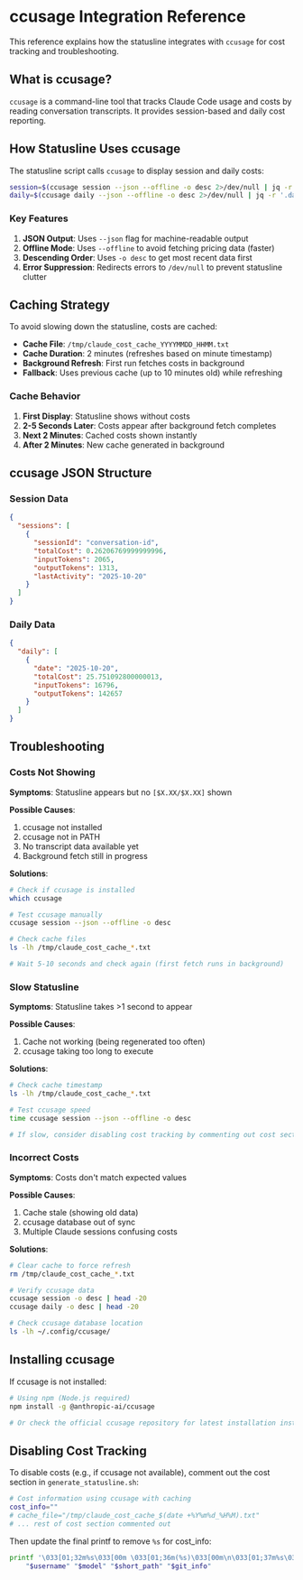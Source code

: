 # ccusage Integration Reference

This reference explains how the statusline integrates with `ccusage` for cost tracking and troubleshooting.

## What is ccusage?

`ccusage` is a command-line tool that tracks Claude Code usage and costs by reading conversation transcripts. It provides session-based and daily cost reporting.

## How Statusline Uses ccusage

The statusline script calls `ccusage` to display session and daily costs:

```bash
session=$(ccusage session --json --offline -o desc 2>/dev/null | jq -r '.sessions[0].totalCost' 2>/dev/null | xargs printf "%.2f")
daily=$(ccusage daily --json --offline -o desc 2>/dev/null | jq -r '.daily[0].totalCost' 2>/dev/null | xargs printf "%.2f")
```

### Key Features

1. **JSON Output**: Uses `--json` flag for machine-readable output
2. **Offline Mode**: Uses `--offline` to avoid fetching pricing data (faster)
3. **Descending Order**: Uses `-o desc` to get most recent data first
4. **Error Suppression**: Redirects errors to `/dev/null` to prevent statusline clutter

## Caching Strategy

To avoid slowing down the statusline, costs are cached:

- **Cache File**: `/tmp/claude_cost_cache_YYYYMMDD_HHMM.txt`
- **Cache Duration**: 2 minutes (refreshes based on minute timestamp)
- **Background Refresh**: First run fetches costs in background
- **Fallback**: Uses previous cache (up to 10 minutes old) while refreshing

### Cache Behavior

1. **First Display**: Statusline shows without costs
2. **2-5 Seconds Later**: Costs appear after background fetch completes
3. **Next 2 Minutes**: Cached costs shown instantly
4. **After 2 Minutes**: New cache generated in background

## ccusage JSON Structure

### Session Data
```json
{
  "sessions": [
    {
      "sessionId": "conversation-id",
      "totalCost": 0.26206769999999996,
      "inputTokens": 2065,
      "outputTokens": 1313,
      "lastActivity": "2025-10-20"
    }
  ]
}
```

### Daily Data
```json
{
  "daily": [
    {
      "date": "2025-10-20",
      "totalCost": 25.751092800000013,
      "inputTokens": 16796,
      "outputTokens": 142657
    }
  ]
}
```

## Troubleshooting

### Costs Not Showing

**Symptoms**: Statusline appears but no `[$X.XX/$X.XX]` shown

**Possible Causes**:
1. ccusage not installed
2. ccusage not in PATH
3. No transcript data available yet
4. Background fetch still in progress

**Solutions**:
```bash
# Check if ccusage is installed
which ccusage

# Test ccusage manually
ccusage session --json --offline -o desc

# Check cache files
ls -lh /tmp/claude_cost_cache_*.txt

# Wait 5-10 seconds and check again (first fetch runs in background)
```

### Slow Statusline

**Symptoms**: Statusline takes >1 second to appear

**Possible Causes**:
1. Cache not working (being regenerated too often)
2. ccusage taking too long to execute

**Solutions**:
```bash
# Check cache timestamp
ls -lh /tmp/claude_cost_cache_*.txt

# Test ccusage speed
time ccusage session --json --offline -o desc

# If slow, consider disabling cost tracking by commenting out cost section in script
```

### Incorrect Costs

**Symptoms**: Costs don't match expected values

**Possible Causes**:
1. Cache stale (showing old data)
2. ccusage database out of sync
3. Multiple Claude sessions confusing costs

**Solutions**:
```bash
# Clear cache to force refresh
rm /tmp/claude_cost_cache_*.txt

# Verify ccusage data
ccusage session -o desc | head -20
ccusage daily -o desc | head -20

# Check ccusage database location
ls -lh ~/.config/ccusage/
```

## Installing ccusage

If ccusage is not installed:

```bash
# Using npm (Node.js required)
npm install -g @anthropic-ai/ccusage

# Or check the official ccusage repository for latest installation instructions
```

## Disabling Cost Tracking

To disable costs (e.g., if ccusage not available), comment out the cost section in `generate_statusline.sh`:

```bash
# Cost information using ccusage with caching
cost_info=""
# cache_file="/tmp/claude_cost_cache_$(date +%Y%m%d_%H%M).txt"
# ... rest of cost section commented out
```

Then update the final printf to remove `%s` for cost_info:

```bash
printf '\033[01;32m%s\033[00m \033[01;36m(%s)\033[00m\n\033[01;37m%s\033[00m\n%s' \
    "$username" "$model" "$short_path" "$git_info"
```